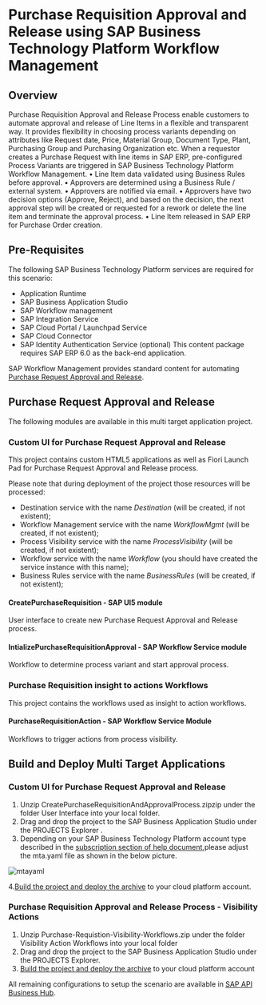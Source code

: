 # Purchase Requisition Approval and Release using SAP Business Technology Platform Workflow Management
## Overview
Purchase Requisition Approval and Release Process enable customers to automate approval and release of Line Items in a flexible and transparent way. It provides flexibility in choosing process variants depending on attributes like Request date, Price, Material Group, Document Type, Plant, Purchasing Group and Purchasing Organization etc. When a requestor creates a Purchase Request with line items in SAP ERP, pre-configured Process Variants are triggered in SAP Business Technology Platform Workflow Management. 
•	Line Item data validated using Business Rules before approval.
•	Approvers are determined using a Business Rule / external system.
•	Approvers are notified via email.
•	Approvers have two decision options (Approve, Reject), and based on the decision, the next approval step will be created or requested for a rework or delete the line item and terminate the approval process.
•	Line Item released in SAP ERP for Purchase Order creation.

## Pre-Requisites
The following SAP Business Technology Platform services are required for this scenario:
  - Application Runtime
  - SAP  Business Application Studio 
  - SAP  Workflow management
  - SAP  Integration Service
  - SAP  Cloud Portal / Launchpad Service
  - SAP  Cloud Connector
  - SAP Identity Authentication Service (optional)
This content package requires SAP ERP 6.0 as the back-end application. 

  
SAP  Workflow Management provides standard content for automating [Purchase Request Approval and Release](https://api.sap.com/package/purchaserequesitionapprovalandrelease?section=Overview).

## Purchase Request Approval and Release
The following modules are available in this multi target application project.
### Custom UI for Purchase Request Approval and Release
This project contains custom HTML5 applications as well as Fiori Launch Pad  for Purchase Request Approval and Release process. 

Please note that during deployment of the project those resources will be processed:
  - Destination service with the name *Destination* (will be created, if not existent);
  - Workflow Management service with the name *WorkflowMgmt* (will be created, if not existent);
  - Process Visibility service with the name *ProcessVisibility* (will be created, if not existent);
  - Workflow service with the name *Workflow* (you should have created the service instance with this name);
  - Business Rules service with the name *BusinessRules* (will be created, if not existent);


#### CreatePurchaseRequisition   - SAP UI5 module
User interface to create new Purchase Request Approval and Release process.
#### IntializePurchaseRequisitionApproval   - SAP Workflow Service module
Workflow to determine process variant and start approval process.

### Purchase Requisition insight to actions Workflows
This project contains the workflows used as insight to action workflows. 

#### PurchaseRequisitionAction  -  SAP  Workflow Service Module
Workflows to trigger actions from process visibility.

## Build and Deploy Multi Target Applications

### Custom UI for Purchase Request Approval and Release
1. Unzip CreatePurchaseRequisitionAndApprovalProcess.zipzip under the folder User Interface into your local folder.
2. Drag and drop the project to the SAP Business Application Studio under the PROJECTS Explorer .
3. Depending on your SAP Business Technology Platform account type described in the [subscription section of help document](https://help.sap.com/viewer/6f55baaf330443bd8132d071581bbae6/Cloud/en-US/c63dffcfd1cd4373bee43490c7d2e4bd.html),please adjust the mta.yaml file as shown in the below picture.

![mtayaml](https://github.com/SAP-samples/cloud-workflow-samples/blob/master/cf-purchase-requisition-approval-lp/images/mta.yaml.changes.png?raw=true)

4.[Build the project and deploy the archive](https://help.sap.com/viewer/9d1db9835307451daa8c930fbd9ab264/Cloud/en-US/97ef204c568c4496917139cee61224a6.html)  to your cloud platform account.

### Purchase Requisition Approval and Release Process - Visibility Actions
1. Unzip Purchase-Requistion-Visibility-Workflows.zip under the folder Visibility Action Workflows into your local folder
2. Drag and drop the project to the SAP Business Application Studio under the PROJECTS Explorer.
3. [Build the project and deploy the archive](https://help.sap.com/viewer/9d1db9835307451daa8c930fbd9ab264/Cloud/en-US/97ef204c568c4496917139cee61224a6.html)  to your cloud platform account

All remaining configurations to setup the scenario are available in [SAP API Business Hub](https://api.sap.com/package/purchaserequesitionapprovalandrelease?section=Overview).
